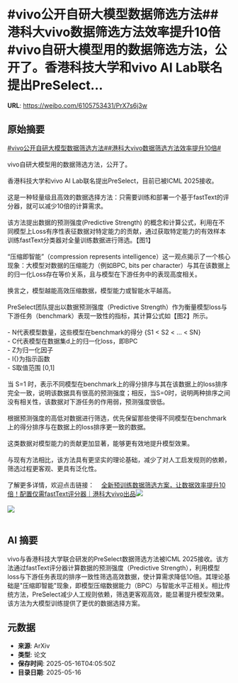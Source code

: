# #vivo公开自研大模型数据筛选方法##港科大vivo数据筛选方法效率提升10倍#vivo自研大模型用的数据筛选方法，公开了。香港科技大学和vivo AI Lab联名提出PreSelect...

**URL**: https://weibo.com/6105753431/PrX7s6j3w

## 原始摘要

<a href="https://m.weibo.cn/search?containerid=231522type%3D1%26t%3D10%26q%3D%23vivo%E5%85%AC%E5%BC%80%E8%87%AA%E7%A0%94%E5%A4%A7%E6%A8%A1%E5%9E%8B%E6%95%B0%E6%8D%AE%E7%AD%9B%E9%80%89%E6%96%B9%E6%B3%95%23&amp;extparam=%23vivo%E5%85%AC%E5%BC%80%E8%87%AA%E7%A0%94%E5%A4%A7%E6%A8%A1%E5%9E%8B%E6%95%B0%E6%8D%AE%E7%AD%9B%E9%80%89%E6%96%B9%E6%B3%95%23" data-hide=""><span class="surl-text">#vivo公开自研大模型数据筛选方法#</span></a><a href="https://m.weibo.cn/search?containerid=231522type%3D1%26t%3D10%26q%3D%23%E6%B8%AF%E7%A7%91%E5%A4%A7vivo%E6%95%B0%E6%8D%AE%E7%AD%9B%E9%80%89%E6%96%B9%E6%B3%95%E6%95%88%E7%8E%87%E6%8F%90%E5%8D%8710%E5%80%8D%23&amp;extparam=%23%E6%B8%AF%E7%A7%91%E5%A4%A7vivo%E6%95%B0%E6%8D%AE%E7%AD%9B%E9%80%89%E6%96%B9%E6%B3%95%E6%95%88%E7%8E%87%E6%8F%90%E5%8D%8710%E5%80%8D%23" data-hide=""><span class="surl-text">#港科大vivo数据筛选方法效率提升10倍#</span></a><br><br>vivo自研大模型用的数据筛选方法，公开了。<br><br>香港科技大学和vivo AI Lab联名提出PreSelect，目前已被ICML 2025接收。<br><br>这是一种轻量级且高效的数据选择方法：只需要训练和部署一个基于fastText的评分器，就可以减少10倍的计算需求。<br><br>该方法提出数据的预测强度(Predictive Strength) 的概念和计算公式，利用在不同模型上Loss有序性表征数据对特定能力的贡献，通过获取特定能力的有效样本训练fastText分类器对全量训练数据进行筛选。【图1】<br><br>“压缩即智能”（compression represents intelligence）这一观点揭示了一个核心现象：大模型对数据的压缩能力（例如BPC, bits per character）与其在该数据上的归一化Loss存在等价关系，且与模型在下游任务中的表现高度相关。<br><br>换言之，模型越能高效压缩数据，模型能力或智能水平越高。<br><br>PreSelect团队提出以数据预测强度（Predictive Strength）作为衡量模型loss与下游任务（benchmark）表现一致性的指标，其计算公式如【图2】所示。<br><br>- N代表模型数量，这些模型在benchmark的得分 {S1 &lt; S2 &lt; … &lt; SN}<br>- C代表模型在数据集d上的归一化loss，即BPC<br>- Z为归一化因子<br>- I{}为指示函数<br>- S取值范围 [0,1]<br><br>当 S=1 时，表示不同模型在benchmark上的得分排序与其在该数据上的loss排序完全一致，说明该数据具有很高的预测强度；相反，当S=0时，说明两种排序之间没有相关性，该数据对下游任务的作用弱，预测强度很低。<br><br>根据预测强度的高低对数据进行筛选，优先保留那些使得不同模型在benchmark上的得分排序与在数据上的loss排序更一致的数据。<br><br>这类数据对模型能力的贡献更加显著，能够更有效地提升模型效果。<br><br>与现有方法相比，该方法具有更坚实的理论基础，减少了对人工启发规则的依赖，筛选过程更客观、更具有泛化性。<br><br>了解更多详情，欢迎点击链接：<a href="https://weibo.cn/sinaurl?u=https%3A%2F%2Fmp.weixin.qq.com%2Fs%2F3n3E0l0eKbJ-FMiEE9CC8w" data-hide=""><span class="url-icon"><img style="width: 1rem;height: 1rem" src="https://h5.sinaimg.cn/upload/2015/09/25/3/timeline_card_small_web_default.png" referrerpolicy="no-referrer"></span><span class="surl-text">全新预训练数据筛选方案，让数据效率提升10倍！配置仅需fastText评分器｜港科大vivo出品</span></a><img style="" src="https://tvax2.sinaimg.cn/large/006Fd7o3gy1i1gbco9fj1j30zk082762.jpg" referrerpolicy="no-referrer"><br><br><img style="" src="https://tvax1.sinaimg.cn/large/006Fd7o3gy1i1gbcq6o3ij30hk042q33.jpg" referrerpolicy="no-referrer"><br><br>

## AI 摘要

vivo与香港科技大学联合研发的PreSelect数据筛选方法被ICML 2025接收。该方法通过fastText评分器计算数据的预测强度（Predictive Strength），利用模型loss与下游任务表现的排序一致性筛选高效数据，使计算需求降低10倍。其理论基础是"压缩即智能"现象，即模型压缩数据能力（BPC）与智能水平正相关。相比传统方法，PreSelect减少人工规则依赖，筛选更客观高效，能显著提升模型效果。该方法为大模型训练提供了更优的数据选择方案。

## 元数据

- **来源**: ArXiv
- **类型**: 论文
- **保存时间**: 2025-05-16T04:05:50Z
- **目录日期**: 2025-05-16
